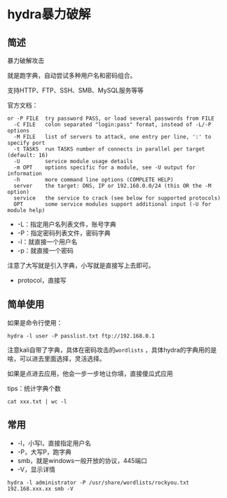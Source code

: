 # hydra暴力破解

## 简述

暴力破解攻击

就是跑字典，自动尝试多种用户名和密码组合。



支持HTTP、FTP、SSH、SMB、MySQL服务等等



官方文档：

```
or -P FILE  try password PASS, or load several passwords from FILE
  -C FILE   colon separated "login:pass" format, instead of -L/-P options
  -M FILE   list of servers to attack, one entry per line, ':' to specify port
  -t TASKS  run TASKS number of connects in parallel per target (default: 16)
  -U        service module usage details
  -m OPT    options specific for a module, see -U output for information
  -h        more command line options (COMPLETE HELP)
  server    the target: DNS, IP or 192.168.0.0/24 (this OR the -M option)
  service   the service to crack (see below for supported protocols)
  OPT       some service modules support additional input (-U for module help)
```



- -L：指定用户名列表文件，账号字典
- -P：指定密码列表文件，密码字典
- -l：就直接一个用户名
- -p：就直接一个密码

注意了大写就是引入字典，小写就是直接写上去即可。



- protocol，直接写



## 简单使用

如果是命令行使用：

```shell
hydra -l user -P passlist.txt ftp://192.168.0.1
```



注意kali自带了字典，具体在密码攻击的`wordlists` ，具体hydra的字典用的是啥，可以进去里面选择，灵活选择。



如果是点进去应用，他会一步一步地让你填，直接傻瓜式应用



tips：统计字典个数

```
cat xxx.txt | wc -l
```



## 常用

- -l，小写l，直接指定用户名
- -P，大写P，跑字典
- smb，就是windows一般开放的协议，445端口
- -V，显示详情

```
hydra -l administrator -P /usr/share/wordlists/rockyou.txt 192.168.xxx.xx smb -V
```

